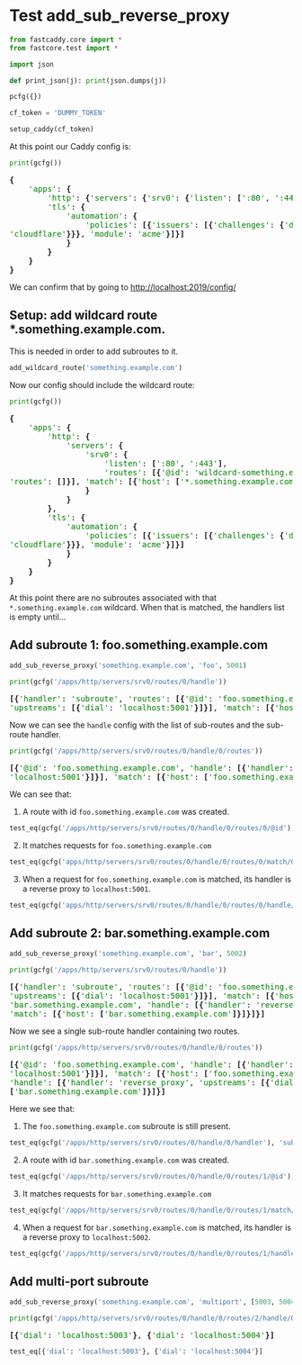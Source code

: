 # Test add_sub_reverse_proxy


<!-- WARNING: THIS FILE WAS AUTOGENERATED! DO NOT EDIT! -->

``` python
from fastcaddy.core import *
from fastcore.test import *
```

``` python
import json
```

``` python
def print_json(j): print(json.dumps(j))
```

``` python
pcfg({})
```

``` python
cf_token = 'DUMMY_TOKEN'
```

``` python
setup_caddy(cf_token)
```

At this point our Caddy config is:

``` python
print(gcfg())
```

<pre style="white-space:pre;overflow-x:auto;line-height:normal;font-family:Menlo,'DejaVu Sans Mono',consolas,'Courier New',monospace"><span style="font-weight: bold">{</span>
    <span style="color: #008000; text-decoration-color: #008000">'apps'</span>: <span style="font-weight: bold">{</span>
        <span style="color: #008000; text-decoration-color: #008000">'http'</span>: <span style="font-weight: bold">{</span><span style="color: #008000; text-decoration-color: #008000">'servers'</span>: <span style="font-weight: bold">{</span><span style="color: #008000; text-decoration-color: #008000">'srv0'</span>: <span style="font-weight: bold">{</span><span style="color: #008000; text-decoration-color: #008000">'listen'</span>: <span style="font-weight: bold">[</span><span style="color: #008000; text-decoration-color: #008000">':80'</span>, <span style="color: #008000; text-decoration-color: #008000">':443'</span><span style="font-weight: bold">]</span>, <span style="color: #008000; text-decoration-color: #008000">'routes'</span>: <span style="font-weight: bold">[]}}}</span>,
        <span style="color: #008000; text-decoration-color: #008000">'tls'</span>: <span style="font-weight: bold">{</span>
            <span style="color: #008000; text-decoration-color: #008000">'automation'</span>: <span style="font-weight: bold">{</span>
                <span style="color: #008000; text-decoration-color: #008000">'policies'</span>: <span style="font-weight: bold">[{</span><span style="color: #008000; text-decoration-color: #008000">'issuers'</span>: <span style="font-weight: bold">[{</span><span style="color: #008000; text-decoration-color: #008000">'challenges'</span>: <span style="font-weight: bold">{</span><span style="color: #008000; text-decoration-color: #008000">'dns'</span>: <span style="font-weight: bold">{</span><span style="color: #008000; text-decoration-color: #008000">'provider'</span>: <span style="font-weight: bold">{</span><span style="color: #008000; text-decoration-color: #008000">'api_token'</span>: <span style="color: #008000; text-decoration-color: #008000">'DUMMY_TOKEN'</span>, <span style="color: #008000; text-decoration-color: #008000">'name'</span>: 
<span style="color: #008000; text-decoration-color: #008000">'cloudflare'</span><span style="font-weight: bold">}}}</span>, <span style="color: #008000; text-decoration-color: #008000">'module'</span>: <span style="color: #008000; text-decoration-color: #008000">'acme'</span><span style="font-weight: bold">}]}]</span>
            <span style="font-weight: bold">}</span>
        <span style="font-weight: bold">}</span>
    <span style="font-weight: bold">}</span>
<span style="font-weight: bold">}</span>
</pre>

We can confirm that by going to <http://localhost:2019/config/>

## Setup: add wildcard route \*.something.example.com.

This is needed in order to add subroutes to it.

``` python
add_wildcard_route('something.example.com')
```

Now our config should include the wildcard route:

``` python
print(gcfg())
```

<pre style="white-space:pre;overflow-x:auto;line-height:normal;font-family:Menlo,'DejaVu Sans Mono',consolas,'Courier New',monospace"><span style="font-weight: bold">{</span>
    <span style="color: #008000; text-decoration-color: #008000">'apps'</span>: <span style="font-weight: bold">{</span>
        <span style="color: #008000; text-decoration-color: #008000">'http'</span>: <span style="font-weight: bold">{</span>
            <span style="color: #008000; text-decoration-color: #008000">'servers'</span>: <span style="font-weight: bold">{</span>
                <span style="color: #008000; text-decoration-color: #008000">'srv0'</span>: <span style="font-weight: bold">{</span>
                    <span style="color: #008000; text-decoration-color: #008000">'listen'</span>: <span style="font-weight: bold">[</span><span style="color: #008000; text-decoration-color: #008000">':80'</span>, <span style="color: #008000; text-decoration-color: #008000">':443'</span><span style="font-weight: bold">]</span>,
                    <span style="color: #008000; text-decoration-color: #008000">'routes'</span>: <span style="font-weight: bold">[{</span><span style="color: #008000; text-decoration-color: #008000">'@id'</span>: <span style="color: #008000; text-decoration-color: #008000">'wildcard-something.example.com'</span>, <span style="color: #008000; text-decoration-color: #008000">'handle'</span>: <span style="font-weight: bold">[{</span><span style="color: #008000; text-decoration-color: #008000">'handler'</span>: <span style="color: #008000; text-decoration-color: #008000">'subroute'</span>, 
<span style="color: #008000; text-decoration-color: #008000">'routes'</span>: <span style="font-weight: bold">[]}]</span>, <span style="color: #008000; text-decoration-color: #008000">'match'</span>: <span style="font-weight: bold">[{</span><span style="color: #008000; text-decoration-color: #008000">'host'</span>: <span style="font-weight: bold">[</span><span style="color: #008000; text-decoration-color: #008000">'*.something.example.com'</span><span style="font-weight: bold">]}]</span>, <span style="color: #008000; text-decoration-color: #008000">'terminal'</span>: <span style="color: #00ff00; text-decoration-color: #00ff00; font-style: italic">True</span><span style="font-weight: bold">}]</span>
                <span style="font-weight: bold">}</span>
            <span style="font-weight: bold">}</span>
        <span style="font-weight: bold">}</span>,
        <span style="color: #008000; text-decoration-color: #008000">'tls'</span>: <span style="font-weight: bold">{</span>
            <span style="color: #008000; text-decoration-color: #008000">'automation'</span>: <span style="font-weight: bold">{</span>
                <span style="color: #008000; text-decoration-color: #008000">'policies'</span>: <span style="font-weight: bold">[{</span><span style="color: #008000; text-decoration-color: #008000">'issuers'</span>: <span style="font-weight: bold">[{</span><span style="color: #008000; text-decoration-color: #008000">'challenges'</span>: <span style="font-weight: bold">{</span><span style="color: #008000; text-decoration-color: #008000">'dns'</span>: <span style="font-weight: bold">{</span><span style="color: #008000; text-decoration-color: #008000">'provider'</span>: <span style="font-weight: bold">{</span><span style="color: #008000; text-decoration-color: #008000">'api_token'</span>: <span style="color: #008000; text-decoration-color: #008000">'DUMMY_TOKEN'</span>, <span style="color: #008000; text-decoration-color: #008000">'name'</span>: 
<span style="color: #008000; text-decoration-color: #008000">'cloudflare'</span><span style="font-weight: bold">}}}</span>, <span style="color: #008000; text-decoration-color: #008000">'module'</span>: <span style="color: #008000; text-decoration-color: #008000">'acme'</span><span style="font-weight: bold">}]}]</span>
            <span style="font-weight: bold">}</span>
        <span style="font-weight: bold">}</span>
    <span style="font-weight: bold">}</span>
<span style="font-weight: bold">}</span>
</pre>

At this point there are no subroutes associated with that
`*.something.example.com` wildcard. When that is matched, the handlers
list is empty until…

## Add subroute 1: foo.something.example.com

``` python
add_sub_reverse_proxy('something.example.com', 'foo', 5001)
```

``` python
print(gcfg('/apps/http/servers/srv0/routes/0/handle'))
```

<pre style="white-space:pre;overflow-x:auto;line-height:normal;font-family:Menlo,'DejaVu Sans Mono',consolas,'Courier New',monospace"><span style="font-weight: bold">[{</span><span style="color: #008000; text-decoration-color: #008000">'handler'</span>: <span style="color: #008000; text-decoration-color: #008000">'subroute'</span>, <span style="color: #008000; text-decoration-color: #008000">'routes'</span>: <span style="font-weight: bold">[{</span><span style="color: #008000; text-decoration-color: #008000">'@id'</span>: <span style="color: #008000; text-decoration-color: #008000">'foo.something.example.com'</span>, <span style="color: #008000; text-decoration-color: #008000">'handle'</span>: <span style="font-weight: bold">[{</span><span style="color: #008000; text-decoration-color: #008000">'handler'</span>: <span style="color: #008000; text-decoration-color: #008000">'reverse_proxy'</span>, 
<span style="color: #008000; text-decoration-color: #008000">'upstreams'</span>: <span style="font-weight: bold">[{</span><span style="color: #008000; text-decoration-color: #008000">'dial'</span>: <span style="color: #008000; text-decoration-color: #008000">'localhost:5001'</span><span style="font-weight: bold">}]}]</span>, <span style="color: #008000; text-decoration-color: #008000">'match'</span>: <span style="font-weight: bold">[{</span><span style="color: #008000; text-decoration-color: #008000">'host'</span>: <span style="font-weight: bold">[</span><span style="color: #008000; text-decoration-color: #008000">'foo.something.example.com'</span><span style="font-weight: bold">]}]}]}]</span>
</pre>

Now we can see the `handle` config with the list of sub-routes and the
sub-route handler.

``` python
print(gcfg('/apps/http/servers/srv0/routes/0/handle/0/routes'))
```

<pre style="white-space:pre;overflow-x:auto;line-height:normal;font-family:Menlo,'DejaVu Sans Mono',consolas,'Courier New',monospace"><span style="font-weight: bold">[{</span><span style="color: #008000; text-decoration-color: #008000">'@id'</span>: <span style="color: #008000; text-decoration-color: #008000">'foo.something.example.com'</span>, <span style="color: #008000; text-decoration-color: #008000">'handle'</span>: <span style="font-weight: bold">[{</span><span style="color: #008000; text-decoration-color: #008000">'handler'</span>: <span style="color: #008000; text-decoration-color: #008000">'reverse_proxy'</span>, <span style="color: #008000; text-decoration-color: #008000">'upstreams'</span>: <span style="font-weight: bold">[{</span><span style="color: #008000; text-decoration-color: #008000">'dial'</span>: 
<span style="color: #008000; text-decoration-color: #008000">'localhost:5001'</span><span style="font-weight: bold">}]}]</span>, <span style="color: #008000; text-decoration-color: #008000">'match'</span>: <span style="font-weight: bold">[{</span><span style="color: #008000; text-decoration-color: #008000">'host'</span>: <span style="font-weight: bold">[</span><span style="color: #008000; text-decoration-color: #008000">'foo.something.example.com'</span><span style="font-weight: bold">]}]}]</span>
</pre>

We can see that:

1.  A route with id `foo.something.example.com` was created.

``` python
test_eq(gcfg('/apps/http/servers/srv0/routes/0/handle/0/routes/0/@id'), 'foo.something.example.com')
```

2.  It matches requests for `foo.something.example.com`

``` python
test_eq(gcfg('apps/http/servers/srv0/routes/0/handle/0/routes/0/match/0/host/0'), 'foo.something.example.com')
```

3.  When a request for `foo.something.example.com` is matched, its
    handler is a reverse proxy to `localhost:5001`.

``` python
test_eq(gcfg('apps/http/servers/srv0/routes/0/handle/0/routes/0/handle/0/upstreams/0/dial'), 'localhost:5001')
```

## Add subroute 2: bar.something.example.com

``` python
add_sub_reverse_proxy('something.example.com', 'bar', 5002)
```

``` python
print(gcfg('/apps/http/servers/srv0/routes/0/handle'))
```

<pre style="white-space:pre;overflow-x:auto;line-height:normal;font-family:Menlo,'DejaVu Sans Mono',consolas,'Courier New',monospace"><span style="font-weight: bold">[{</span><span style="color: #008000; text-decoration-color: #008000">'handler'</span>: <span style="color: #008000; text-decoration-color: #008000">'subroute'</span>, <span style="color: #008000; text-decoration-color: #008000">'routes'</span>: <span style="font-weight: bold">[{</span><span style="color: #008000; text-decoration-color: #008000">'@id'</span>: <span style="color: #008000; text-decoration-color: #008000">'foo.something.example.com'</span>, <span style="color: #008000; text-decoration-color: #008000">'handle'</span>: <span style="font-weight: bold">[{</span><span style="color: #008000; text-decoration-color: #008000">'handler'</span>: <span style="color: #008000; text-decoration-color: #008000">'reverse_proxy'</span>, 
<span style="color: #008000; text-decoration-color: #008000">'upstreams'</span>: <span style="font-weight: bold">[{</span><span style="color: #008000; text-decoration-color: #008000">'dial'</span>: <span style="color: #008000; text-decoration-color: #008000">'localhost:5001'</span><span style="font-weight: bold">}]}]</span>, <span style="color: #008000; text-decoration-color: #008000">'match'</span>: <span style="font-weight: bold">[{</span><span style="color: #008000; text-decoration-color: #008000">'host'</span>: <span style="font-weight: bold">[</span><span style="color: #008000; text-decoration-color: #008000">'foo.something.example.com'</span><span style="font-weight: bold">]}]}</span>, <span style="font-weight: bold">{</span><span style="color: #008000; text-decoration-color: #008000">'@id'</span>: 
<span style="color: #008000; text-decoration-color: #008000">'bar.something.example.com'</span>, <span style="color: #008000; text-decoration-color: #008000">'handle'</span>: <span style="font-weight: bold">[{</span><span style="color: #008000; text-decoration-color: #008000">'handler'</span>: <span style="color: #008000; text-decoration-color: #008000">'reverse_proxy'</span>, <span style="color: #008000; text-decoration-color: #008000">'upstreams'</span>: <span style="font-weight: bold">[{</span><span style="color: #008000; text-decoration-color: #008000">'dial'</span>: <span style="color: #008000; text-decoration-color: #008000">'localhost:5002'</span><span style="font-weight: bold">}]}]</span>, 
<span style="color: #008000; text-decoration-color: #008000">'match'</span>: <span style="font-weight: bold">[{</span><span style="color: #008000; text-decoration-color: #008000">'host'</span>: <span style="font-weight: bold">[</span><span style="color: #008000; text-decoration-color: #008000">'bar.something.example.com'</span><span style="font-weight: bold">]}]}]}]</span>
</pre>

Now we see a single sub-route handler containing two routes.

``` python
print(gcfg('/apps/http/servers/srv0/routes/0/handle/0/routes'))
```

<pre style="white-space:pre;overflow-x:auto;line-height:normal;font-family:Menlo,'DejaVu Sans Mono',consolas,'Courier New',monospace"><span style="font-weight: bold">[{</span><span style="color: #008000; text-decoration-color: #008000">'@id'</span>: <span style="color: #008000; text-decoration-color: #008000">'foo.something.example.com'</span>, <span style="color: #008000; text-decoration-color: #008000">'handle'</span>: <span style="font-weight: bold">[{</span><span style="color: #008000; text-decoration-color: #008000">'handler'</span>: <span style="color: #008000; text-decoration-color: #008000">'reverse_proxy'</span>, <span style="color: #008000; text-decoration-color: #008000">'upstreams'</span>: <span style="font-weight: bold">[{</span><span style="color: #008000; text-decoration-color: #008000">'dial'</span>: 
<span style="color: #008000; text-decoration-color: #008000">'localhost:5001'</span><span style="font-weight: bold">}]}]</span>, <span style="color: #008000; text-decoration-color: #008000">'match'</span>: <span style="font-weight: bold">[{</span><span style="color: #008000; text-decoration-color: #008000">'host'</span>: <span style="font-weight: bold">[</span><span style="color: #008000; text-decoration-color: #008000">'foo.something.example.com'</span><span style="font-weight: bold">]}]}</span>, <span style="font-weight: bold">{</span><span style="color: #008000; text-decoration-color: #008000">'@id'</span>: <span style="color: #008000; text-decoration-color: #008000">'bar.something.example.com'</span>, 
<span style="color: #008000; text-decoration-color: #008000">'handle'</span>: <span style="font-weight: bold">[{</span><span style="color: #008000; text-decoration-color: #008000">'handler'</span>: <span style="color: #008000; text-decoration-color: #008000">'reverse_proxy'</span>, <span style="color: #008000; text-decoration-color: #008000">'upstreams'</span>: <span style="font-weight: bold">[{</span><span style="color: #008000; text-decoration-color: #008000">'dial'</span>: <span style="color: #008000; text-decoration-color: #008000">'localhost:5002'</span><span style="font-weight: bold">}]}]</span>, <span style="color: #008000; text-decoration-color: #008000">'match'</span>: <span style="font-weight: bold">[{</span><span style="color: #008000; text-decoration-color: #008000">'host'</span>: 
<span style="font-weight: bold">[</span><span style="color: #008000; text-decoration-color: #008000">'bar.something.example.com'</span><span style="font-weight: bold">]}]}]</span>
</pre>

Here we see that:

1.  The `foo.something.example.com` subroute is still present.

``` python
test_eq(gcfg('/apps/http/servers/srv0/routes/0/handle/0/handler'), 'subroute')
```

2.  A route with id `bar.something.example.com` was created.

``` python
test_eq(gcfg('/apps/http/servers/srv0/routes/0/handle/0/routes/1/@id'), 'bar.something.example.com')
```

3.  It matches requests for `bar.something.example.com`

``` python
test_eq(gcfg('/apps/http/servers/srv0/routes/0/handle/0/routes/1/match/0/host/0'),'bar.something.example.com')
```

4.  When a request for `bar.something.example.com` is matched, its
    handler is a reverse proxy to `localhost:5002`.

``` python
test_eq(gcfg('/apps/http/servers/srv0/routes/0/handle/0/routes/1/handle/0/upstreams/0/dial'), 'localhost:5002')
```

## Add multi-port subroute

``` python
add_sub_reverse_proxy('something.example.com', 'multiport', [5003, 5004])
```

``` python
print(gcfg('/apps/http/servers/srv0/routes/0/handle/0/routes/2/handle/0/upstreams'))
```

<pre style="white-space:pre;overflow-x:auto;line-height:normal;font-family:Menlo,'DejaVu Sans Mono',consolas,'Courier New',monospace"><span style="font-weight: bold">[{</span><span style="color: #008000; text-decoration-color: #008000">'dial'</span>: <span style="color: #008000; text-decoration-color: #008000">'localhost:5003'</span><span style="font-weight: bold">}</span>, <span style="font-weight: bold">{</span><span style="color: #008000; text-decoration-color: #008000">'dial'</span>: <span style="color: #008000; text-decoration-color: #008000">'localhost:5004'</span><span style="font-weight: bold">}]</span>
</pre>

``` python
test_eq[{'dial': 'localhost:5003'}, {'dial': 'localhost:5004'}]
```

